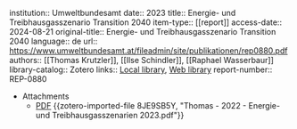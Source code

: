 institution:: Umweltbundesamt
date:: 2023
title:: Energie- und Treibhausgasszenario Transition 2040
item-type:: [[report]]
access-date:: 2024-08-21
original-title:: Energie- und Treibhausgasszenario Transition 2040
language:: de
url:: https://www.umweltbundesamt.at/fileadmin/site/publikationen/rep0880.pdf
authors:: [[Thomas Krutzler]], [[Ilse Schindler]], [[Raphael Wasserbaur]]
library-catalog:: Zotero
links:: [Local library](zotero://select/library/items/5SQS93RN), [Web library](https://www.zotero.org/users/46463/items/5SQS93RN)
report-number:: REP-0880

- Attachments
	- [PDF](zotero://select/library/items/8JE9SB5Y) {{zotero-imported-file 8JE9SB5Y, "Thomas - 2022 - Energie- und Treibhausgasszenarien 2023.pdf"}}